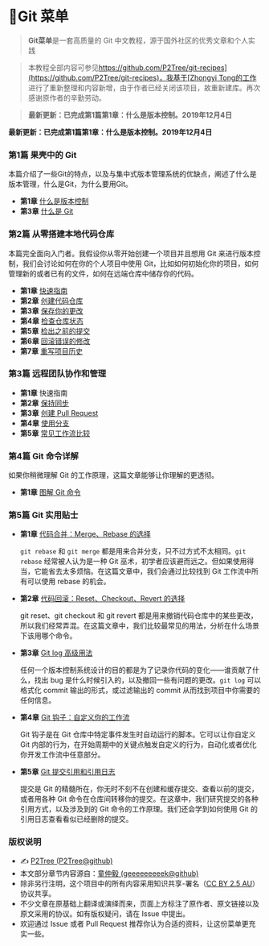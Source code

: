 # 🥡Git 菜单

> **Git菜单**是一套高质量的 Git 中文教程，源于国外社区的优秀文章和个人实践

> 本教程全部内容可参见[https://github.com/P2Tree/git-recipes](https://github.com/P2Tree/git-recipes)，我基于[Zhongyi Tong的工作](https://github.com/geeeeeeeeek/git-recipes)进行了重新整理和内容新增，由于作者已经关闭该项目，故重新建库。再次感谢原作者的辛勤劳动。

> **最新更新：已完成第1篇第1章：什么是版本控制。2019年12月4日**

**最新更新：已完成第1篇第1章：什么是版本控制。2019年12月4日**

### 第1篇 果壳中的 Git

本篇介绍了一些Git的特点，以及与集中式版本管理系统的优缺点，阐述了什么是版本管理，什么是Git，为什么要用Git。

- **第1章** [什么是版本控制](https://github.com/P2Tree/git-recipes/blob/master/sources/1.1-什么是版本控制.md)
- **第3章** [什么是 Git](https://github.com/P2Tree/git-recipes/blob/master/sources/1.3-什么是Git.md)

### 第2篇 从零搭建本地代码仓库

本篇完全面向入门者。我假设你从零开始创建一个项目并且想用 Git 来进行版本控制，我们会讨论如何在你的个人项目中使用 Git，比如如何初始化你的项目，如何管理新的或者已有的文件，如何在远端仓库中储存你的代码。

- **第1章** [快速指南](https://github.com/P2Tree/git-recipes/blob/master/sources/2.1-Git%E7%AE%80%E6%98%93%E6%8C%87%E5%8D%97(%E4%B8%8A).md)
- **第2章** [创建代码仓库](https://github.com/P2Tree/git-recipes/blob/master/sources/2.2-%E5%88%9B%E5%BB%BA%E4%BB%A3%E7%A0%81%E4%BB%93%E5%BA%93.md)
- **第3章** [保存你的更改](https://github.com/P2Tree/git-recipes/blob/master/sources/2.3-%E4%BF%9D%E5%AD%98%E4%BD%A0%E7%9A%84%E6%9B%B4%E6%94%B9.md)
- **第4章** [检查仓库状态](https://github.com/P2Tree/git-recipes/blob/master/sources/2.4-%E6%9F%A5%E7%9C%8B%E4%BB%93%E5%BA%93%E7%8A%B6%E6%80%81.md)
- **第5章** [检出之前的提交](https://github.com/P2Tree/git-recipes/blob/master/sources/2.5-%E6%A3%80%E5%87%BA%E4%BB%A5%E5%89%8D%E7%9A%84%E6%8F%90%E4%BA%A4.md)
- **第6章** [回滚错误的修改](https://github.com/P2Tree/git-recipes/blob/master/sources/2.6-%E5%9B%9E%E6%BB%9A%E9%94%99%E8%AF%AF%E7%9A%84%E4%BF%AE%E6%94%B9.md)
- **第7章** [重写项目历史](https://github.com/P2Tree/git-recipes/blob/master/sources/2.7-%E9%87%8D%E5%86%99%E9%A1%B9%E7%9B%AE%E5%8E%86%E5%8F%B2.md)

### 第3篇 远程团队协作和管理

- **第1章** 快速指南
- **第2章** [保持同步](https://github.com/P2Tree/git-recipes/blob/master/sources/3.2-%E4%BF%9D%E6%8C%81%E4%BB%A3%E7%A0%81%E5%90%8C%E6%AD%A5.md)
- **第3章** [创建 Pull Request](https://github.com/P2Tree/git-recipes/blob/master/sources/3.3-%E5%88%9B%E5%BB%BAPullRequest.md)
- **第4章** [使用分支](https://github.com/P2Tree/git-recipes/blob/master/sources/3.4-%E4%BD%BF%E7%94%A8%E5%88%86%E6%94%AF.md)
- **第5章** [常见工作流比较](https://github.com/P2Tree/git-recipes/blob/master/sources/3.5-%E5%B8%B8%E8%A7%81%E5%B7%A5%E4%BD%9C%E6%B5%81%E6%AF%94%E8%BE%83.md)

### 第4篇 Git 命令详解

如果你稍微理解 Git 的工作原理，这篇文章能够让你理解的更透彻。

- **第1章** [图解 Git 命令](https://github.com/P2Tree/git-recipes/blob/master/sources/4-Git%E5%9B%BE%E8%A7%A3.md)

### 第5篇 Git 实用贴士

- **第1章** [代码合并：Merge、Rebase 的选择](https://github.com/P2Tree/git-recipes/blob/master/sources/5.1-%E4%BB%A3%E7%A0%81%E5%90%88%E5%B9%B6Merge%E8%BF%98%E6%98%AFRebase.md)

  `git rebase` 和 `git merge` 都是用来合并分支，只不过方式不太相同。`git rebase` 经常被人认为是一种 Git 巫术，初学者应该避而远之。但如果使用得当，它能省去太多烦恼。在这篇文章中，我们会通过比较找到 Git 工作流中所有可以使用 rebase 的机会。

- **第2章** [代码回滚：Reset、Checkout、Revert 的选择](https://github.com/P2Tree/git-recipes/blob/master/sources/5.2-%E5%9B%9E%E6%BB%9A%E5%91%BD%E4%BB%A4Reset%E3%80%81Checkout%E3%80%81Revert%E8%BE%A8%E6%9E%90.md)

  git reset、git checkout 和 git revert 都是用来撤销代码仓库中的某些更改，所以我们经常弄混。在这篇文章中，我们比较最常见的用法，分析在什么场景下该用哪个命令。

- **第3章** [Git log 高级用法](https://github.com/P2Tree/git-recipes/blob/master/sources/5.3-Git_log%E9%AB%98%E7%BA%A7%E7%94%A8%E6%B3%95.md)

  任何一个版本控制系统设计的目的都是为了记录你代码的变化——谁贡献了什么，找出 bug 是什么时候引入的，以及撤回一些有问题的更改。`git log` 可以格式化 commit 输出的形式，或过滤输出的 commit 从而找到项目中你需要的任何信息。

- **第4章** [Git 钩子：自定义你的工作流](https://github.com/P2Tree/git-recipes/blob/master/sources/5.4-Git%E9%92%A9%E5%AD%90.md)

  Git 钩子是在 Git 仓库中特定事件发生时自动运行的脚本。它可以让你自定义 Git 内部的行为，在开始周期中的关键点触发自定义的行为，自动化或者优化你开发工作流中任意部分。

- **第5章** [Git 提交引用和引用日志](https://github.com/P2Tree/git-recipes/blob/master/sources/5.5-Git%E6%8F%90%E4%BA%A4%E5%BC%95%E7%94%A8.md)

  提交是 Git 的精髓所在，你无时不刻不在创建和缓存提交、查看以前的提交，或者用各种 Git 命令在仓库间转移你的提交。在这章中，我们研究提交的各种引用方式，以及涉及到的 Git 命令的工作原理。我们还会学到如何使用 Git 的引用日志查看看似已经删除的提交。

### 版权说明

- ✍️ [P2Tree (P2Tree@github)](https://github.com/P2Tree)
- 本文部分章节内容源自：[童仲毅 (geeeeeeeeek@github)](https://github.com/geeeeeeeeek)
- 除非另行注明，这个项目中的所有内容采用知识共享-署名（[CC BY 2.5 AU](http://creativecommons.org/licenses/by/2.5/au/deed.zh)）协议共享。
- 不少文章在原基础上翻译或演绎而来，页面上方标注了原作者、原文链接以及原文采用的协议。如有版权疑问，请在 Issue 中提出。
- 欢迎通过 Issue 或者 Pull Request 推荐你认为合适的资料，让这份菜单更充实一些。
